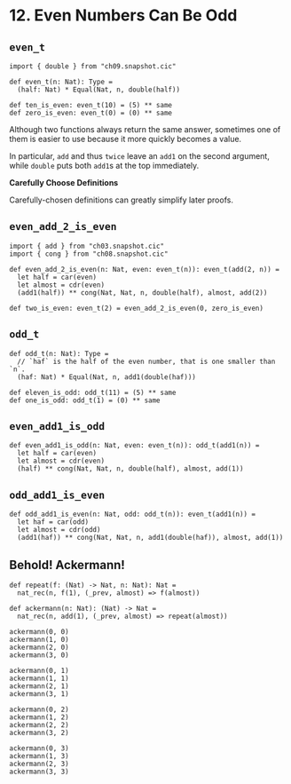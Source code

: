 # 12. Even Numbers Can Be Odd

## `even_t`

``` cicada
import { double } from "ch09.snapshot.cic"

def even_t(n: Nat): Type =
  (half: Nat) * Equal(Nat, n, double(half))

def ten_is_even: even_t(10) = (5) ** same
def zero_is_even: even_t(0) = (0) ** same
```

Although two functions always return the same answer,
sometimes one of them is easier to use
because it more quickly becomes a value.

In particular, `add` and thus `twice`
leave an `add1` on the second argument,
while `double` puts both `add1`s at the top immediately.

**Carefully Choose Definitions**

Carefully-chosen definitions can greatly simplify later proofs.

## `even_add_2_is_even`

``` cicada
import { add } from "ch03.snapshot.cic"
import { cong } from "ch08.snapshot.cic"

def even_add_2_is_even(n: Nat, even: even_t(n)): even_t(add(2, n)) =
  let half = car(even)
  let almost = cdr(even)
  (add1(half)) ** cong(Nat, Nat, n, double(half), almost, add(2))

def two_is_even: even_t(2) = even_add_2_is_even(0, zero_is_even)
```

## `odd_t`

``` cicada
def odd_t(n: Nat): Type =
  // `haf` is the half of the even number, that is one smaller than `n`.
  (haf: Nat) * Equal(Nat, n, add1(double(haf)))

def eleven_is_odd: odd_t(11) = (5) ** same
def one_is_odd: odd_t(1) = (0) ** same
```

## `even_add1_is_odd`

``` cicada
def even_add1_is_odd(n: Nat, even: even_t(n)): odd_t(add1(n)) =
  let half = car(even)
  let almost = cdr(even)
  (half) ** cong(Nat, Nat, n, double(half), almost, add(1))
```

## `odd_add1_is_even`

``` cicada
def odd_add1_is_even(n: Nat, odd: odd_t(n)): even_t(add1(n)) =
  let haf = car(odd)
  let almost = cdr(odd)
  (add1(haf)) ** cong(Nat, Nat, n, add1(double(haf)), almost, add(1))
```

## Behold! Ackermann!

``` cicada
def repeat(f: (Nat) -> Nat, n: Nat): Nat =
  nat_rec(n, f(1), (_prev, almost) => f(almost))

def ackermann(n: Nat): (Nat) -> Nat =
  nat_rec(n, add(1), (_prev, almost) => repeat(almost))

ackermann(0, 0)
ackermann(1, 0)
ackermann(2, 0)
ackermann(3, 0)

ackermann(0, 1)
ackermann(1, 1)
ackermann(2, 1)
ackermann(3, 1)

ackermann(0, 2)
ackermann(1, 2)
ackermann(2, 2)
ackermann(3, 2)

ackermann(0, 3)
ackermann(1, 3)
ackermann(2, 3)
ackermann(3, 3)
```
